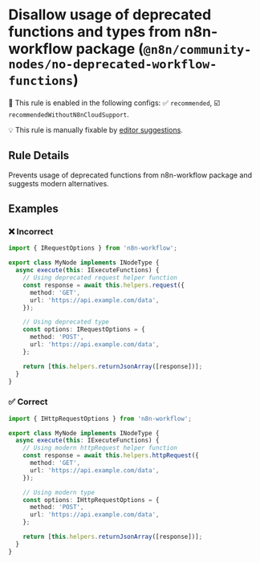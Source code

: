 # Disallow usage of deprecated functions and types from n8n-workflow package (`@n8n/community-nodes/no-deprecated-workflow-functions`)

💼 This rule is enabled in the following configs: ✅ `recommended`, ☑️ `recommendedWithoutN8nCloudSupport`.

💡 This rule is manually fixable by [editor suggestions](https://eslint.org/docs/latest/use/core-concepts#rule-suggestions).

<!-- end auto-generated rule header -->

## Rule Details

Prevents usage of deprecated functions from n8n-workflow package and suggests modern alternatives.

## Examples

### ❌ Incorrect

```typescript
import { IRequestOptions } from 'n8n-workflow';

export class MyNode implements INodeType {
  async execute(this: IExecuteFunctions) {
    // Using deprecated request helper function
    const response = await this.helpers.request({
      method: 'GET',
      url: 'https://api.example.com/data',
    });

    // Using deprecated type
    const options: IRequestOptions = {
      method: 'POST',
      url: 'https://api.example.com/data',
    };

    return [this.helpers.returnJsonArray([response])];
  }
}
```

### ✅ Correct

```typescript
import { IHttpRequestOptions } from 'n8n-workflow';

export class MyNode implements INodeType {
  async execute(this: IExecuteFunctions) {
    // Using modern httpRequest helper function
    const response = await this.helpers.httpRequest({
      method: 'GET',
      url: 'https://api.example.com/data',
    });

    // Using modern type
    const options: IHttpRequestOptions = {
      method: 'POST',
      url: 'https://api.example.com/data',
    };

    return [this.helpers.returnJsonArray([response])];
  }
}
```
